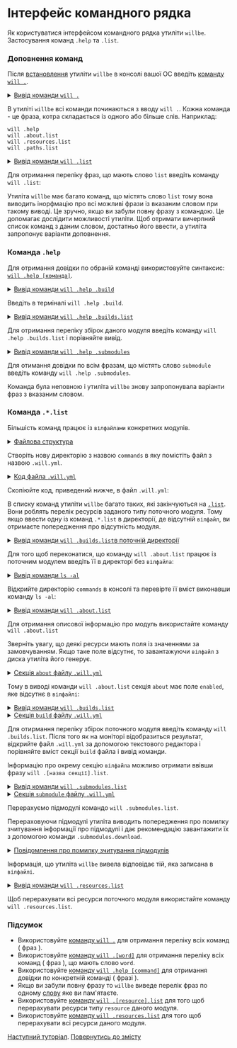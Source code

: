 # Інтерфейс командного рядка

Як користуватися інтерфейсом командного рядка утиліти <code>willbe</code>. Застосування команд <code>.help</code> та <code>.list</code>.

### Доповнення команд

Після [встановлення](<Instalation.md>) утиліти `willbe` в консолі вашої ОС введіть [команду `will .`](../concept/Command.md#Таблиця-команд-утиліти-willbe).

<details>
  <summary><u>Вивід команди <code>will .</code></u></summary>

```
[user@user ~]$ will .  
Command "."
Ambiguity. Did you mean?
  .help - Get help.
  .imply - Command set.
  .resources.list - List information about resources of the current module.
  .paths.list - List paths of the current module.
  .submodules.list - List submodules of the current module.
  .reflectors.list - List avaialable reflectors.
  .steps.list - List avaialable steps.
  .builds.list - List avaialable builds.
  .exports.list - List avaialable exports.
  .about.list - List descriptive information about the module.
  .execution.list - List execution scenarios.
  .submodules.clean - Delete all downloaded submodules.
  .submodules.download - Download each submodule if such was not downloaded so far.
  .submodules.update - Update each submodule, checking for available updates for each submodule. Does nothing if all submodules have fixated version.
  .submodules.fixate - Fixate remote submodules. If URI of a submodule does not contain a version then version will be appended.
  .submodules.upgrade - Upgrade remote submodules. If a remote repository has any newer version of the submodule, then URI of the submodule will be upgraded with the latest available version.
  .shell - Execute shell command on the module.
  .clean - Clean current module. Delete genrated artifacts, temp files and downloaded submodules.
  .clean.what - Find out which files will be deleted by clean command.
  .build - Build current module with spesified criterion.
  .export - Export selected the module with spesified criterion. Save output to output file and archive.
  .with - Use "with" to select a module.
  .each - Use "each" to iterate each module in a directory.
```

</details>

В утиліті `willbe` всі команди починаються з вводу `will .`. Кожна команда - це фраза, котра складається із одного або більше слів. Наприклад:

```
will .help
will .about.list
will .resources.list
will .paths.list
```

<details>
  <summary><u>Вивід команди <code>will .list</code></u></summary>

```
[user@user ~]$ will .list
Command ".list"
Ambiguity. Did you mean?
  .resources.list - List information about resources of the current module.
  .paths.list - List paths of the current module.
  .submodules.list - List submodules of the current module.
  .reflectors.list - List avaialable reflectors.
  .steps.list - List avaialable steps.
  .builds.list - List avaialable builds.
  .exports.list - List avaialable exports.
  .about.list - List descriptive information about the module.
  .execution.list - List execution scenarios.

```

</details>

Для отримання переліку фраз, що мають слово `list` введіть команду `will .list`:

Утиліта `willbe` має багато команд, що містять слово `list` тому вона виводить інорфмацію про всі можливі фрази із вказаним словом при такому виводі. Це зручно, якщо ви забули повну фразу з командою. Це допомагає дослідити можливості утиліти. Щоб отримати вичерпний список команд з даним словом, достатньо його ввести, а утиліта запропонує варіанти доповнення.

### Команда `.help`

Для отримання довідки по обраній команді використовуйте синтаксис: [`will .help [команда]`](../concept/Command.md#Таблиця-команд-утиліти-willbe).    

<details>
  <summary><u>Вивід команди <code>will .help .build</code></u></summary>

```
[user@user ~]$ will .help .build
Command ".help .build"

  .build - Build current module with spesified criterion.

```

</details>

Введіть в терміналі `will .help .build`.

<details>
  <summary><u>Вивід команди <code>will .help .builds.list</code></u></summary>

```
[user@user ~]$ will .help .builds.list
Command ".help .builds.list"

  .builds.list - List avaialable builds.

```

</details>

Для отримання переліку збірок даного модуля введіть команду `will .help .builds.list` і порівняйте вивід.

<details>
  <summary><u>Вивід команди <code>will .help .submodules</code></u></summary>

```
[user@user ~]$ will .help .submodules
Command ".help .submodules"

  .submodules.list - List submodules of the current module.
  .submodules.clean - Delete all downloaded submodules.
  .submodules.download - Download each submodule if such was not downloaded so far.
  .submodules.update - Update each submodule, checking for available updates for each submodule. Does nothing if all submodules have fixated version.
  .submodules.fixate - Fixate remote submodules. If URI of a submodule does not contain a version then version will be appended.
  .submodules.upgrade - Upgrade remote submodules. If a remote repository has any newer version of the submodule, then URI of the submodule will be upgraded with the latest available version.

```

</details>

Для отимання довідки по всім фразам, що містять слово `submodule` введіть команду `will .help .submodules`.

Команда була неповною і утиліта `willbe` знову запропонувала варіанти фраз з вказаним словом.

### Команда `.*.list`  

Більшість команд працює із `вілфайлами` конкретних модулів.

<details>
  <summary><u>Файлова структура</u></summary>

```
commands
    └── .will.yml
```

</details>

Створіть нову директорію з назвою `commands` в яку помістіть файл з назвою `.will.yml`.

<details>
  <summary><u>Код файла <code>.will.yml</code></u></summary>

```yaml
about :
  name : test
  description : "To test commands of willbe-package"
  version : 0.0.1

submodule :

  Tools : git+https:///github.com/Wandalen/wTools.git/out/wTools#master
  PathFundamentals : git+https:///github.com/Wandalen/wPathFundamentals.git/out/wPathFundamentals#master

path :

  proto : 'proto'
  out.debug : 'out/debug'

step :

  delete.proto :
    inherit : files.delete
    filePath: path::proto

  delete.out.debug :
    inherit : files.delete
    filePath : path::out.debug

build :

  debug :
    criterion :
      default : 1
    steps :
      - submodules.download
      - delete.out.debug
      - delete.proto

```

</details>

Скопіюйте код, приведений нижче, в файл `.will.yml`:  

В списку команд утиліти `willbe` багато таких, які закінчуються на [`.list`](../concept/Command.md#Таблиця-команд-утиліти-willbe). Вони роблять перелік ресурсів заданого типу поточного модуля. Тому якщо ввести одну із команд `.*.list` в директорії, де відсутній `вілфайл`, ви отримаєте попередження про відсутність модуля.

<details>
  <summary><u>Вивід команди <code>will .builds.list</code>в поточній директорії</u></summary>

```
[user@user ~]$ will .builds.list
Command .builds.list
Found no module::/[path] at "/[path]"

```

</details>

Для того щоб переконатися, що команду `will .about.list` працює із поточним модулем введіть її в директорі без `вілфайла`:

<details>
  <summary><u>Вивід команди <code>ls -al</code></u></summary>

```
[user@user ~]$ ls -al
total 12
drwxr-xr-x 2 user user 4096 Mar 11 11:27 .
drwxr-xr-x 6 user user 4096 Mar 11 11:27 ..
-rw-r--r-- 1 user user  917 Mar  4 15:07 .will.yml

```

</details>

Відкрийте директорію `commands` в консолі та перевірте її вміст виконавши команду `ls -al`:

<details>

  <summary><u>Вивід команди <code>will .about.list</code></u></summary>

```
About
  name : 'test'
  description : 'To test commands of willbe-package'
  version : '0.0.1'
  enabled : 1
```

</details>

Для отримання описової інформацію про модуль використайте команду `will .about.list`

Зверніть увагу, що деякі ресурси мають поля із значеннями за замовчуванням. Якщо таке поле відсутнє, то завантажуючи `вілфайл` з диска утиліта його генерує.  

<details>
  <summary><u>Секція <code>about</code> файлу <code>.will.yml</code></u></summary>

```yaml
about :
  name : test
  description : "To test commands of willbe-package"
  version : 0.0.1
```

</details>

Тому в виводі команди `will .about.list` секція `about` має поле `enabled`, яке відсутнє в `вілфайлі`:  

<details>
  <summary><u>Вивід команди <code>will .builds.list</code></u></summary>

```
[user@user ~]$ will .builds.list
Command ".builds.list"
...
build::debug
  criterion :
    default : 1
  steps :
    - submodules.download
    - delete.out.debug
    - delete.proto

```

</details>
<details>
  <summary><u>Секція <code>build</code> файлу <code>.will.yml</code></u></summary>

```yaml
build :

  debug :
    criterion :
      default : 1
    steps :
      - submodules.download
      - delete.out.debug
      - delete.proto

```

</details>

Для отирмання переліку збірок поточного модуля введіть команду `will .builds.list`. Після того як на моніторі відобразиться результат, відкрийте файл `.will.yml` за допомогою текстового редактора і порівняйте вміст секції `build` файла і вивід команди.

Інформацію про окрему секцію `вілфайла` можливо отримати ввівши фразу `will .[назва секції].list`.

<details>
  <summary><u>Вивід команди <code>will .submodules.list</code></u></summary>

```
[user@user ~]$ will .submodules.list
Command ".submodules.list"
   . Read : /path_to_file/submodules/.will.yml
 . Read 1 will-files in 0.084s
 ! Failed to read submodule::Tools, try to download it with .submodules.download or even clean it before downloading
 ! Failed to read submodule::PathFundamentals, try to download it with .submodules.download or even clean it before downloading
submodule::Tools
  path : git+https:///github.com/Wandalen/wTools.git/out/wTools#master
  isDownloaded : false
  Exported builds : []
submodule::PathFundamentals
  path : git+https:///github.com/Wandalen/wPathFundamentals.git/out/wPathFundamentals#master
  isDownloaded : false
  Exported builds : []

```

</details>
<details>
  <summary><u>Секція <code>submodule</code> файлу <code>.will.yml</code></u></summary>

```yaml
submodule :

  Tools : git+https:///github.com/Wandalen/wTools.git/out/wTools#master
  PathFundamentals : git+https:///github.com/Wandalen/wPathFundamentals.git/out/wPathFundamentals#master

```

</details>

Перерахуємо підмодулі командо `will .submodules.list`.

Перераховуючи підмодулі утиліта виводить попередження про помилку зчитування інформації про підмодулі і дає рекомендацію завантажити їх з допомогою команди `.submodules.download`.  

<details>
  <summary><u>Повідомлення про помилку зчитування підмодулів</u></summary>

```
! Failed to read submodule::Tools, try to download it with .submodules.download or even clean it before downloading
! Failed to read submodule::PathFundamentals, try to download it with .submodules.download or even clean it before downloading

```

</details>

Інформація, що утиліта `willbe` вивела відповідає тій, яка записана в `вілфайлі`.

<details>
  <summary><u>Вивід команди <code>will .resources.list</code></u></summary>

```
[user@user ~]$ will .resources.list
  . Read : /path_to_file/.will.yml
 ! Failed to read submodule::Tools, try to download it with .submodules.download or even .clean it before downloading
 ! Failed to read submodule::PathFundamentals, try to download it with .submodules.download or even .clean it before downloading
 . Read 1 will-files in 1.865s

About
  name : 'test'
  description : 'To test commands of willbe-package'
  version : '0.0.1'
  enabled : 1

Paths
  will : '/usr/lib/node_modules/willbe/proto/dwtools/atop/will/Exec'
  module.willfiles : '/path_to_file/.will.yml'
  module.dir : '/path_to_file'
  proto : 'proto'
  out.debug : 'out/debug'

submodule::Tools
  path : git+https:///github.com/Wandalen/wTools.git/out/wTools#master
  isDownloaded : false
  Exported builds : []

submodule::PathFundamentals
  path : git+https:///github.com/Wandalen/wPathFundamentals.git/out/wPathFundamentals#master
  isDownloaded : false
  Exported builds : []

step::delete.proto
  opts :
    filePath : path::proto
  inherit :
    files.delete

step::delete.out.debug
  opts :
    filePath : path::out.debug
  inherit :
    files.delete

build::debug
  criterion :
    default : 1
  steps :
    submodules.download
    delete.out.debug
    delete.proto

```

</details>

Щоб перерахувати всі ресурси поточного модуля використайте команду `will .resources.list`.

### Підсумок

- Використовуйте [команду `will .`](#команда-help) для отримання переліку всіх команд ( фраз ).
- Використовуйте [команду `will .[word]`](#команда-help) для отримання переліку всіх команд ( фраз ), що мають слово `word`.
- Використовуйте [команду `will .help [command]`](#команда-help) для отримання довідки по конкретній команді ( фразі ).
- Якщо ви забули повну фразу то `willbe` виведе перелік фраз по одному [слову](#інтерфейс-командного-рядка) яке ви пам'ятаєте.
- Використовуйте [команду `will .[resource].list`](#Команда-list) для того щоб перерахувати ресурси типу `resource` даного модуля.
- Використовуйте [команду `will .resources.list`](#Команда-list) для того щоб перерахувати всі ресурси даного модуля.

[Наступний туторіал](FirstWillFile.md).
[Повернутись до змісту](../README.md#tutorials)
